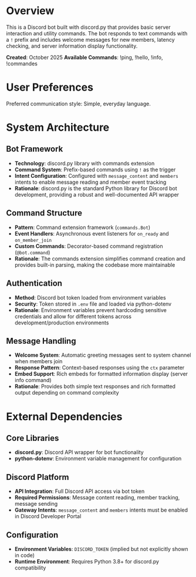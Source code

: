 # Overview

This is a Discord bot built with discord.py that provides basic server interaction and utility commands. The bot responds to text commands with a `!` prefix and includes welcome messages for new members, latency checking, and server information display functionality.

**Created**: October 2025
**Available Commands**: !ping, !hello, !info, !commandes

# User Preferences

Preferred communication style: Simple, everyday language.

# System Architecture

## Bot Framework
- **Technology**: discord.py library with commands extension
- **Command System**: Prefix-based commands using `!` as the trigger
- **Intent Configuration**: Configured with `message_content` and `members` intents to enable message reading and member event tracking
- **Rationale**: discord.py is the standard Python library for Discord bot development, providing a robust and well-documented API wrapper

## Command Structure
- **Pattern**: Command extension framework (`commands.Bot`)
- **Event Handlers**: Asynchronous event listeners for `on_ready` and `on_member_join`
- **Custom Commands**: Decorator-based command registration (`@bot.command`)
- **Rationale**: The commands extension simplifies command creation and provides built-in parsing, making the codebase more maintainable

## Authentication
- **Method**: Discord bot token loaded from environment variables
- **Security**: Token stored in `.env` file and loaded via python-dotenv
- **Rationale**: Environment variables prevent hardcoding sensitive credentials and allow for different tokens across development/production environments

## Message Handling
- **Welcome System**: Automatic greeting messages sent to system channel when members join
- **Response Pattern**: Context-based responses using the `ctx` parameter
- **Embed Support**: Rich embeds for formatted information display (server info command)
- **Rationale**: Provides both simple text responses and rich formatted output depending on command complexity

# External Dependencies

## Core Libraries
- **discord.py**: Discord API wrapper for bot functionality
- **python-dotenv**: Environment variable management for configuration

## Discord Platform
- **API Integration**: Full Discord API access via bot token
- **Required Permissions**: Message content reading, member tracking, message sending
- **Gateway Intents**: `message_content` and `members` intents must be enabled in Discord Developer Portal

## Configuration
- **Environment Variables**: `DISCORD_TOKEN` (implied but not explicitly shown in code)
- **Runtime Environment**: Requires Python 3.8+ for discord.py compatibility